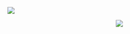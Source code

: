 [![](https://img.shields.io/discord/907648064951582771?label=Discord&style=flat&logo=discord)](https://discord.gg/k3SJVFBYj8)
<div align="center">
  <img src="https://i.ibb.co/kMqy41m/My-College-Labs.png"> 
</div>
